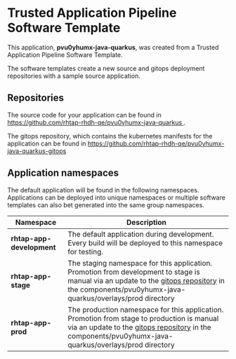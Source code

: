# Trusted Application Pipeline Software Template

This application, **pvu0yhumx-java-quarkus**, was created from a Trusted Application Pipeline Software Template.

The software templates create a new source and gitops deployment repositories with a sample source application. 

## Repositories

The source code for your application can be found in [https://github.com/rhtap-rhdh-qe/pvu0yhumx-java-quarkus ](https://github.com/rhtap-rhdh-qe/pvu0yhumx-java-quarkus ).
 
The gitops repository, which contains the kubernetes manifests for the application can be found in 
[https://github.com/rhtap-rhdh-qe/pvu0yhumx-java-quarkus-gitops ](https://github.com/rhtap-rhdh-qe/pvu0yhumx-java-quarkus-gitops ) 

## Application namespaces 

The default application will be found in the following namespaces. Applications can be deployed into unique namespaces or multiple software templates can also bet generated into the same group namespaces.  

|  Namespace   |  Description   |  
| -------- | -------- |   
| **rhtap-app-development** | The default application during development. Every build will be deployed to this namespace for testing. | 
| **rhtap-app-stage** | The staging namespace for this application. Promotion from development to stage is manual via an update to the [gitops repository](https://github.com/rhtap-rhdh-qe/pvu0yhumx-java-quarkus-gitops ) in the components/pvu0yhumx-java-quarkus/overlays/prod directory |  
| **rhtap-app-prod** | The production namespace for this application. Promotion from stage to production is manual via an update to the [gitops repository](https://github.com/rhtap-rhdh-qe/pvu0yhumx-java-quarkus-gitops ) in the components/pvu0yhumx-java-quarkus/overlays/prod directory | 